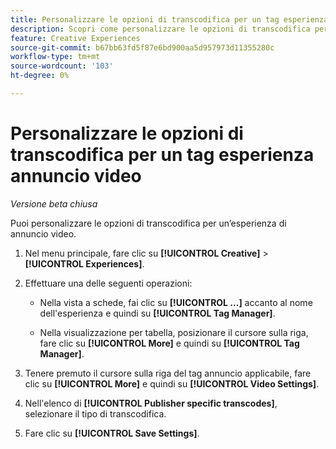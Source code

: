 ```yaml
---
title: Personalizzare le opzioni di transcodifica per un tag esperienza annuncio video
description: Scopri come personalizzare le opzioni di transcodifica per un tag annuncio video.
feature: Creative Experiences
source-git-commit: b67bb63fd5f87e6bd900aa5d957973d11355280c
workflow-type: tm+mt
source-wordcount: '103'
ht-degree: 0%

---
```


# Personalizzare le opzioni di transcodifica per un tag esperienza annuncio video

*Versione beta chiusa*

Puoi personalizzare le opzioni di transcodifica per un’esperienza di annuncio video.

1. Nel menu principale, fare clic su **[!UICONTROL Creative]** > **[!UICONTROL Experiences]**.

1. Effettuare una delle seguenti operazioni:

   * Nella vista a schede, fai clic su **[!UICONTROL ...]** accanto al nome dell&#39;esperienza e quindi su **[!UICONTROL Tag Manager]**.

   * Nella visualizzazione per tabella, posizionare il cursore sulla riga, fare clic su **[!UICONTROL More]** e quindi su **[!UICONTROL Tag Manager]**.

1. Tenere premuto il cursore sulla riga del tag annuncio applicabile, fare clic su **[!UICONTROL More]** e quindi su **[!UICONTROL Video Settings]**.

1. Nell&#39;elenco di **[!UICONTROL Publisher specific transcodes]**, selezionare il tipo di transcodifica.

1. Fare clic su **[!UICONTROL Save Settings]**.

